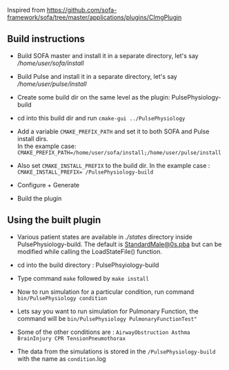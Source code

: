 Inspired from https://github.com/sofa-framework/sofa/tree/master/applications/plugins/CImgPlugin

## Build instructions

- Build SOFA master and install it in a separate directory, let's say */home/user/sofa/install*

- Build Pulse and install it in a separate directory, let's say */home/user/pulse/install*

- Create some build dir on the same level as the plugin: PulsePhysiology-build

- cd into this build dir and run `cmake-gui ../PulsePhysiology`

- Add a variable `CMAKE_PREFIX_PATH` and set it to both SOFA and Pulse install dirs.  
In the example case: `CMAKE_PREFIX_PATH=/home/user/sofa/install;/home/user/pulse/install`

- Also set `CMAKE_INSTALL_PREFIX` to the build dir.
In the example case : `CMAKE_INSTALL_PREFIX= /PulsePhysiology-build`

- Configure + Generate

- Build the plugin

## Using the built plugin

- Various patient states are available in *./states* directory inside PulsePhysiology-build. The default is StandardMale@0s.pba but can be modified while calling the LoadStateFile() function.

- cd into the build directory : PulsePhsyiology-build

- Type command `make` followed by `make install`

- Now to run simulation for a particular condition, run command `bin/PulsePhysiology condition`

- Lets say you want to run simulation for Pulmonary Function, the command will be `bin/PulsePhysiology PulmonaryFunctionTest"`

- Some of the other conditions are : `AirwayObstruction Asthma BrainInjury CPR TensionPneumothorax`

- The data from the simulations is stored in the `/PulsePhysiology-build` with the name as `condition`.log